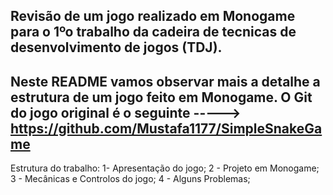 Revisão de um jogo realizado em Monogame para o 1ºo trabalho da cadeira de tecnicas de desenvolvimento de jogos (TDJ).
-----------------------------------------------------------------------------------------------------------------------

Neste README vamos observar mais a detalhe a estrutura de um jogo feito em Monogame.
O Git do jogo original é o seguinte -----> https://github.com/Mustafa1177/SimpleSnakeGame
-

Estrutura do trabalho:
1- Apresentação do jogo;
2 - Projeto em Monogame;
3 - Mecânicas e Controlos do jogo;
4 - Alguns Problemas;

